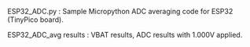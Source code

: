 ESP32_ADC.py : Sample Micropython ADC averaging code for ESP32 (TinyPico board).

ESP32_ADC_avg results : VBAT results, ADC results with 1.000V applied.
